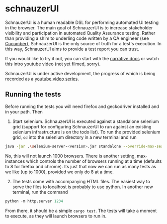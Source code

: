 # schnauzerUI

SchnauzerUI is a human readable DSL for performing automated UI testing in the browser.
The main goal of SchnauzerUI is to increase stakeholder visibility and participation in
automated Quality Assurance testing. Rather than providing a shim to underling code written by
a QA engineer (see [Cucumber](https://cucumber.io/)), SchnauzerUI is the only source of truth for a
test's execution. In this way, SchnauzerUI aims to provide a test report you can trust.

If you would like to try it out, you can start with the [narrative docs](https://bcpeinhardt.github.io/schnauzerUI/)
or watch this intro youtube video (not yet filmed, sorry).

SchnauzerUI is under active development, the progress of which is being recorded as a
[youtube video series](https://www.youtube.com/playlist?list=PLK0mRy_gymKMLPlQ-ZAYfpBzXWjK7W9ER).

## Running the tests
Before running the tests you will need firefox and geckodriver installed and in your path.
Then

1. Start selenium. SchnauzerUI is executed against a standalone selenium grid (support for configuring
SchnauzerUI to run against an existing selenium infrastructure is on the todo list). To run the provided
selenium grid, `cd` into the selenium directory in a new terminal and run
```bash
java -jar .\selenium-server-<version>.jar standalone --override-max-sessions true --max-sessions 1000 --port 4444
```
No, this will not launch 1000 browsers. There is another setting, max-instances which controls the number of browsers
running at a time (defaults to 8 for firefox and chrome). Its just that now we can run as many tests as we like (up to 1000),
provided we only do 8 at a time.

2. The tests come with accompanying HTML files. The easiest way to serve the files to localhost
is probably to use python. In another new terminal, run the command
```python
python -m http.server 1234
```

From there, it should be a simple `cargo test`. The tests will take a moment to execute,
as they will launch browsers to run in.
